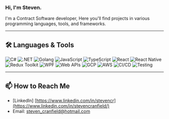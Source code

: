 ### Hi, I'm Steven.

I'm a Contract Software developer, Here you'll find projects in various programming languages, tools, and frameworks.

---

## 🛠️ Languages & Tools

![C#](https://img.shields.io/badge/C%23-239120?style=for-the-badge&logo=c-sharp&logoColor=white)
![.NET](https://img.shields.io/badge/.NET-512BD4?style=for-the-badge&logo=dotnet&logoColor=white)
![Golang](https://img.shields.io/badge/Go-00ADD8?style=for-the-badge&logo=go&logoColor=white)
![JavaScript](https://img.shields.io/badge/JavaScript-F7DF1E?style=for-the-badge&logo=javascript&logoColor=black)
![TypeScript](https://img.shields.io/badge/TypeScript-3178C6?style=for-the-badge&logo=typescript&logoColor=white)
![React](https://img.shields.io/badge/React-20232A?style=for-the-badge&logo=react&logoColor=61DAFB)
![React Native](https://img.shields.io/badge/React%20Native-20232A?style=for-the-badge&logo=react&logoColor=61DAFB)
![Redux Toolkit](https://img.shields.io/badge/RTK-764ABC?style=for-the-badge&logo=redux&logoColor=white)
![WPF](https://img.shields.io/badge/WPF-68217A?style=for-the-badge&logo=windows&logoColor=white)
![Web APIs](https://img.shields.io/badge/Web%20APIs-00599C?style=for-the-badge&logo=webcomponents.org&logoColor=white)
![GCP](https://img.shields.io/badge/GCP-4285F4?style=for-the-badge&logo=google-cloud&logoColor=white)
![AWS](https://img.shields.io/badge/AWS-232F3E?style=for-the-badge&logo=amazon-aws&logoColor=white)
![CI/CD](https://img.shields.io/badge/CI%2FCD-222222?style=for-the-badge&logo=github-actions&logoColor=white)
![Testing](https://img.shields.io/badge/Testing-6DB33F?style=for-the-badge&logo=testing-library&logoColor=white)

---

## 📫 How to Reach Me

- [LinkedIn] [https://www.linkedin.com/in/stevencr](https://www.linkedin.com/in/stevencranfield/)
- Email: steven_cranfield@hotmail.com
